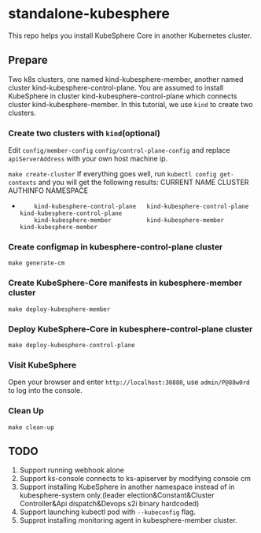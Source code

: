 # standalone-kubesphere
This repo helps you install KubeSphere Core in another Kubernetes cluster.
## Prepare
Two k8s clusters, one named kind-kubesphere-member, another named cluster kind-kubesphere-control-plane.
You are assumed to install KubeSphere in cluster kind-kubesphere-control-plane which connects cluster kind-kubesphere-member.
In this tutorial, we use `kind` to create two clusters.
### Create two clusters with `kind`(optional)
Edit `config/member-config` `config/control-plane-config` and replace `apiServerAddress` with your own host machine ip.

`make create-cluster`
If everything goes well, run `kubectl config get-contexts` and you will get the following results:
CURRENT   NAME                            CLUSTER                         AUTHINFO                        NAMESPACE
*         kind-kubesphere-control-plane   kind-kubesphere-control-plane   kind-kubesphere-control-plane
          kind-kubesphere-member          kind-kubesphere-member          kind-kubesphere-member
### Create configmap in kubesphere-control-plane cluster
`make generate-cm`
### Create KubeSphere-Core manifests in kubesphere-member cluster
`make deploy-kubesphere-member`
### Deploy KubeSphere-Core in kubesphere-control-plane cluster
`make deploy-kubesphere-control-plane`
### Visit KubeSphere
Open your browser and enter `http://localhost:30880`, use `admin/P@88w0rd` to log into the console.
### Clean Up
`make clean-up`
## TODO
1. Support running webhook alone
2. Support ks-console connects to ks-apiserver by modifying console cm
3. Support installing KubeSphere in another namespace instead of in kubesphere-system only.(leader election&Constant&Cluster Controller&Api dispatch&Devops s2i binary hardcoded)
4. Support launching kubectl pod with `--kubeconfig` flag.
5. Supprot installing monitoring agent in kubesphere-member cluster.